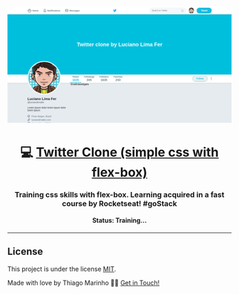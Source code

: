 

<h1 align="center">
    <img alt="Twitter Clone" title="#Twitter Clone" src="./assets/banner.png" />
</h1>

<h1 align="center">
   💻 <a href="#"> Twitter Clone (simple css with flex-box) </a>
</h1>

<h3 align="center">
    Training css skills with flex-box. Learning acquired in a fast course by Rocketseat! #goStack
</h3>



<h4 align="center"> 
	 Status: Training...
</h4>

---

## License

This project is under the license [MIT](./LICENSE).

Made with love by Thiago Marinho 👋🏽 [Get in Touch!](https://www.linkedin.com/in/luciano-lima-ferreira-71846495/)

